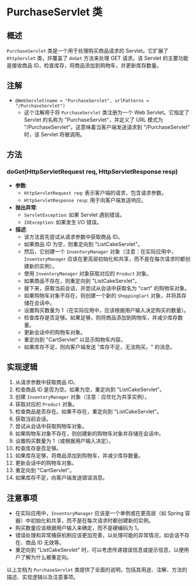 # PurchaseServlet 类

## 概述
`PurchaseServlet` 类是一个用于处理购买商品请求的 Servlet。它扩展了 `HttpServlet` 类，并覆盖了 `doGet` 方法来处理 GET 请求。该 Servlet 的主要功能是接收商品 ID，检查库存，将商品添加到购物车，并更新库存数量。

## 注解

- `@WebServlet(name = "PurchaseServlet", urlPatterns = "/PurchaseServlet")`
    - 这个注解用于将 `PurchaseServlet` 类注册为一个 Web Servlet。它指定了 Servlet 的名称为 "PurchaseServlet"，并定义了 URL 模式为 "/PurchaseServlet"。这意味着当客户端发送请求到 "/PurchaseServlet" 时，该 Servlet 将被调用。

## 方法

### doGet(HttpServletRequest req, HttpServletResponse resp)
- **参数**:
    - `HttpServletRequest req`: 表示客户端的请求，包含请求参数。
    - `HttpServletResponse resp`: 用于向客户端发送响应。
- **抛出异常**:
    - `ServletException`: 如果 Servlet 遇到错误。
    - `IOException`: 如果发生 I/O 错误。
- **描述**:
    - 该方法首先尝试从请求参数中获取商品 ID。
    - 如果商品 ID 为空，则重定向到 "ListCakeServlet"。
    - 然后，它创建一个 `InventoryManager` 对象（注意：在实际应用中，`InventoryManager` 应该在更高层初始化和共享，而不是在每次请求时都创建新的实例）。
    - 使用 `InventoryManager` 对象获取对应的 `Product` 对象。
    - 如果商品不存在，则重定向到 "ListCakeServlet"。
    - 接下来，获取当前会话，并尝试从会话中获取名为 "cart" 的购物车对象。
    - 如果购物车对象不存在，则创建一个新的 `ShoppingCart` 对象，并将其存储在会话中。
    - 设置购买数量为 1（在实际应用中，应该根据用户输入决定购买的数量）。
    - 检查库存是否足够。如果足够，则将商品添加到购物车，并减少库存数量。
    - 更新会话中的购物车对象。
    - 重定向到 "CartServlet" 以显示购物车内容。
    - 如果库存不足，则向客户端发送 "库存不足，无法购买。" 的消息。

## 实现逻辑

1. 从请求参数中获取商品 ID。
2. 检查商品 ID 是否为空。如果为空，重定向到 "ListCakeServlet"。
3. 创建 `InventoryManager` 对象（注意：应优化为共享实例）。
4. 获取对应的 `Product` 对象。
5. 检查商品是否存在。如果不存在，重定向到 "ListCakeServlet"。
6. 获取当前会话。
7. 尝试从会话中获取购物车对象。
8. 如果购物车对象不存在，则创建新的购物车对象并存储在会话中。
9. 设置购买数量为 1（或根据用户输入决定）。
10. 检查库存是否足够。
11. 如果库存足够，将商品添加到购物车，并减少库存数量。
12. 更新会话中的购物车对象。
13. 重定向到 "CartServlet"。
14. 如果库存不足，向客户端发送错误消息。

## 注意事项

- 在实际应用中，`InventoryManager` 应该是一个单例或在更高层（如 Spring 容器）中初始化和共享，而不是在每次请求时都创建新的实例。
- 购买数量应该根据用户输入来确定，而不是硬编码为 1。
- 错误处理和异常捕获机制应该更加完善，以处理可能的异常情况，如会话不存在、商品 ID 无效等。
- 重定向到 "ListCakeServlet" 时，可以考虑传递错误信息或提示信息，以便用户了解为什么被重定向。

以上文档为 `PurchaseServlet` 类提供了全面的说明，包括其用途、注解、方法的描述、实现逻辑以及注意事项。